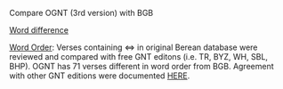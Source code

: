 Compare OGNT (3rd version) with BGB

<a href='https://github.com/eliranwong/OpenGNT/blob/master/mapping_BGB/compare_OGNT_BGB/compare_word_BGBinclusive_OGNT.tsv'>Word difference</a>

<a href='https://github.com/eliranwong/OpenGNT/blob/master/mapping_BGB/compare_OGNT_BGB/wordOrder_BGB_OGNT.tsv'>Word Order</a>:
Verses containing ⇔ in original Berean database were reviewed and compared with free GNT editons (i.e. TR, BYZ, WH, SBL, BHP).  OGNT has 71 verses different in word order from BGB.  Agreement with other GNT editions were documented <a href='https://github.com/eliranwong/OpenGNT/blob/master/mapping_BGB/compare_OGNT_BGB/wordOrder_BGB_OGNT.tsv'>HERE</a>.
